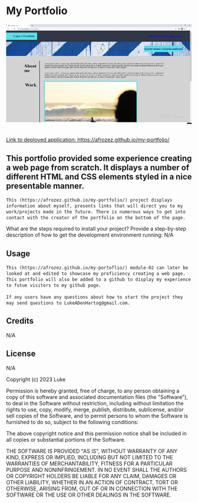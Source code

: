 # My Portfolio

![Site screenshot](./assets/ddd.jpg)

<a href="https://afrozez.github.io/my-portfolio/"><br>Link to deployed application: https://afrozez.github.io/my-portfolio/</a>

## This portfolio provided some experience creating a web page from scratch. It displays a number of different HTML and CSS elements styled in a nice presentable manner.


   
    This (https://afrozez.github.io/my-portfolio/) project displays information about myself, presents links that will direct you to my work/projects made in the future. There is numerous ways to get into contact with the creator of the portfolio on the bottom of the page.






What are the steps required to install your project? Provide a step-by-step description of how to get the development environment running: N/A

## Usage
    This (https://afrozez.github.io/my-portoflio/) module-02 can later be looked at and edited to showcase my proficiency creating a web page. This portfolio will also be added to a github to display my experience to futue visitors to my github page.

    If any users have any questions about how to start the project they may send questions to LukeADenHartog@gmail.com.

## Credits
N/A

## License
N/A



Copyright (c) 2023 Luke

Permission is hereby granted, free of charge, to any person obtaining a copy
of this software and associated documentation files (the "Software"), to deal
in the Software without restriction, including without limitation the rights
to use, copy, modify, merge, publish, distribute, sublicense, and/or sell
copies of the Software, and to permit persons to whom the Software is
furnished to do so, subject to the following conditions:

The above copyright notice and this permission notice shall be included in all
copies or substantial portions of the Software.

THE SOFTWARE IS PROVIDED "AS IS", WITHOUT WARRANTY OF ANY KIND, EXPRESS OR
IMPLIED, INCLUDING BUT NOT LIMITED TO THE WARRANTIES OF MERCHANTABILITY,
FITNESS FOR A PARTICULAR PURPOSE AND NONINFRINGEMENT. IN NO EVENT SHALL THE
AUTHORS OR COPYRIGHT HOLDERS BE LIABLE FOR ANY CLAIM, DAMAGES OR OTHER
LIABILITY, WHETHER IN AN ACTION OF CONTRACT, TORT OR OTHERWISE, ARISING FROM,
OUT OF OR IN CONNECTION WITH THE SOFTWARE OR THE USE OR OTHER DEALINGS IN THE
SOFTWARE.